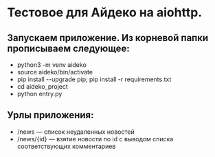 Тестовое для Айдеко на aiohttp.
=====================

Запускаем приложение. Из корневой папки прописываем следующее:
-----------------------------------

- python3 -m venv aideko
- source aideko/bin/activate
- pip install --upgrade pip; pip install -r requirements.txt
- cd aideko_project
- python entry.py

Урлы приложения:
-----------------------------------

- /news — список неудаленных новостей
- /news/{id} — взятие новости по id с выводом списка соответствующих комментариев
